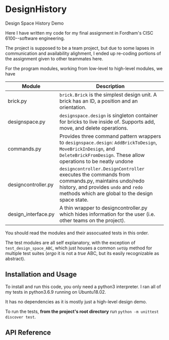 # DesignHistory
Design Space History Demo

Here I have written my code for my final assignment in Fordham's CISC 6100--software engineering. 

The project is supposed to be a team project, but due to some lapses in communication and availability alighment, I ended up re-coding 
portions of the assignment given to other teammates here. 

For the program modules, working from low-level to high-level modules, we have

| Module              | Description                                                                                                                                                                                                                        |
|---------------------|------------------------------------------------------------------------------------------------------------------------------------------------------------------------------------------------------------------------------------|
| brick.py            |  `brick.Brick` is the simplest design unit.   A brick has an ID, a position and an orientation.                                                                                                                                                     |
| designspace.py      |  `designspace.design` is singleton container for bricks to live inside of.   Supports add, move, and delete operations.                                                                                                                                  |
| commands.py         |  Provides three command pattern wrappers to `designspace.design`: `AddBrickToDesign`, `MoveBrickInDesign`, and `DeleteBrickFromDesign`. These allow operations to be neatly undone                                                                                                            |
| designcontroller.py |  `designcontroller.DesignController` executes the commands from commands.py, maintains undo/redo history, and provides `undo` and `redo` methods which are global to the design space state. 
| design_interface.py | A thin wrapper to designcontroller.py which hides information for the user (i.e. other teams on the project).                                                                                                                      |


You should read the modules and their assocuated tests in this order.

The test modules are all self explanatory, with the exception of `test_design_space_ABC`, which just houses a common `setUp` method for multiple test
suites (*ergo* it is not a *true* ABC, but its easily recognizable as abstract). 

## Installation and Usage
To install and run this code, you only need a python3 interpreter. I ran all of my tests in python3.6.9 running on Ubuntu18.02.

It has no dependencies as it is mostly just a high-level design demo.

To run the tests, **from the project's root directory** run `python -m unittest discover test`. 

## API Reference
